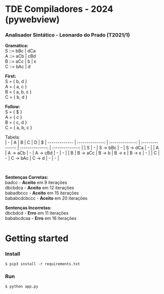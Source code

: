 ﻿# TDE Compiladores - 2024 (pywebview)

### Analisador Sintático - Leonardo do Prado (T2021/1)

**Gramática:** <br/>
S ::= bBc | dCa <br/>
A ::= aCb | cBd <br/>
B ::= aCc | b | ε <br/>
C ::= bAc | d

**First:** <br/>
S = { b, d } <br/>
A = { a, c } <br/>
B = { a, b, ε } <br/>
C = { b, d } 

**Follow:** <br/>
S = { $ } <br/>
A = { c } <br/>
B = { c, d } <br/>
C = { a, b, c }

Tabela: <br/>
| - | A      | B      | C      | D      | $ 
| ------------- | :-------------: | :-------------: |  :-------------: |   :-------------: |   :-------------: |
| S | - | S → bBc | - | S → dCa | - |
| A | A → aCb | -  | A → cBd | - | - |
| B | B → aCc | B → b | B → ε | B → ε | - |
| C | - | C → bAc | C → d | -      | - |

<br/>

**Sentenças Corretas:** <br/> 
badcc - **Aceito** em 9 iterações <br/> 
dbcbdca - **Aceito** em 12 iterações <br/> 
babadbccc - **Aceito** em 15 iterações <br/> 
bababcdcbccc - **Aceito** em 20 iterações

**Sentenças Incorretas:** <br/>
dbcbdcd - **Erro** em 11 iterações <br/>
bababcdcaa - **Erro** em 16 iterações

# Getting started

### Install
```
$ pip3 install -r requirements.txt
```

### Run
```
$ python app.py
```
